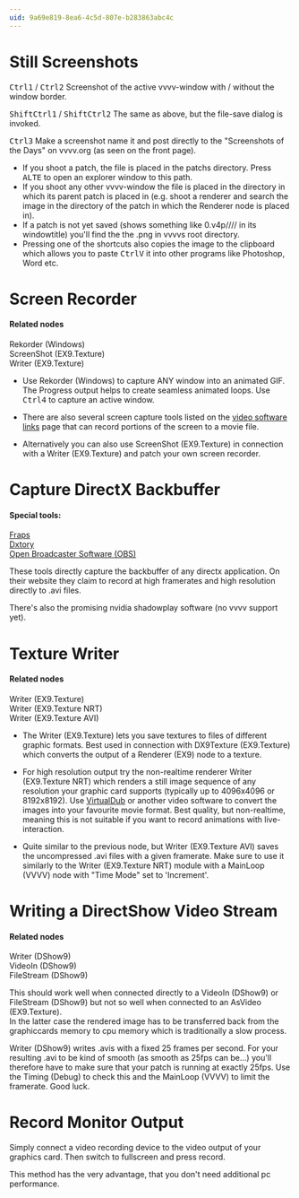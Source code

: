 ```yaml
---
uid: 9a69e819-8ea6-4c5d-807e-b283863abc4c
---
```


# Still Screenshots




<span class="keyseq"><kbd>Ctrl</kbd><kbd>1</kbd></span> / <span class="keyseq"><kbd>Ctrl</kbd><kbd>2</kbd></span> Screenshot of the active vvvv-window with / without the window border.  

<span class="keyseq"><kbd>Shift</kbd><kbd>Ctrl</kbd><kbd>1</kbd></span> / <span class="keyseq"><kbd>Shift</kbd><kbd>Ctrl</kbd><kbd>2</kbd></span> The same as above, but the file-save dialog is invoked.  

<span class="keyseq"><kbd>Ctrl</kbd><kbd>3</kbd></span> Make a screenshot name it and post directly to the "Screenshots of the Days" on vvvv.org (as seen on the front page).  

* If you shoot a patch, the file is placed in the patchs directory. Press <span class="keyseq"><kbd>ALT</kbd><kbd>E</kbd></span> to open an explorer window to this path.   
* If you shoot any other vvvv-window the file is placed in the directory in which its parent patch is placed in (e.g. shoot a renderer and search the image in the directory of the patch in which the Renderer node is placed in).  
* If a patch is not yet saved (shows something like 0.v4p//// in its windowtitle) you'll find the the .png in vvvvs root directory.  
* Pressing one of the shortcuts also copies the image to the clipboard which allows you to paste <span class="keyseq"><kbd>Ctrl</kbd><kbd>V</kbd></span> it into other programs like Photoshop, Word etc.  





# Screen Recorder


#### Related nodes
<span class="node">Rekorder (Windows)</span>  
<span class="node">ScreenShot (EX9.Texture)</span>  
<span class="node">Writer (EX9.Texture)</span>  



* Use <span class="node">Rekorder (Windows)</span> to capture ANY window into an animated GIF. The <span class="pin">Progress</span> output helps to create seamless animated loops. Use <span class="keyseq"><kbd>Ctrl</kbd><kbd>4</kbd></span> to capture an active window.   

* There are also several screen capture tools listed on the [video software links](xref:dd9d3502-6b19-4cc3-8084-4153676de9d4) page that can record portions of the screen to a movie file.   

* Alternatively you can also use <span class="node">ScreenShot (EX9.Texture)</span> in connection with a <span class="node">Writer (EX9.Texture)</span> and patch your own screen recorder.   






# Capture DirectX Backbuffer


#### Special tools:
<a href="http://www.fraps.com/" class="extURL" target="_blank">Fraps</a>  
<a href="http://www.exkode.com/home-en.html" class="extURL" target="_blank">Dxtory</a>  
<a href="http://obsproject.com/" class="extURL" target="_blank">Open Broadcaster Software (OBS)</a>  



These tools directly capture the backbuffer of any directx application. On their website they claim to record at high framerates and high resolution directly to .avi files.  

There's also the promising nvidia shadowplay software (no vvvv support yet).  





# Texture Writer


#### Related nodes
<span class="node">Writer (EX9.Texture)</span>  
<span class="node">Writer (EX9.Texture NRT)</span>  
<span class="node">Writer (EX9.Texture AVI)</span>  



* The <span class="node">Writer (EX9.Texture)</span> lets you save textures to files of different graphic formats. Best used in connection with <span class="node">DX9Texture (EX9.Texture)</span> which converts the output of a Renderer (EX9) node to a texture.   

* For high resolution output try the non-realtime renderer <span class="node">Writer (EX9.Texture NRT)</span> which renders a still image sequence of any resolution your graphic card supports (typically up to 4096x4096 or 8192x8192). Use <a href="http://www.virtualdub.org/" class="extURL" target="_blank">VirtualDub</a> or another video software to convert the images into your favourite movie format. Best quality, but non-realtime, meaning this is not suitable if you want to record animations with live-interaction.   

* Quite similar to the previous node, but <span class="node">Writer (EX9.Texture AVI)</span> saves the uncompressed .avi files with a given framerate. Make sure to use it similarly to the Writer (EX9.Texture NRT) module with a MainLoop (VVVV) node with "Time Mode" set to 'Increment'.  





# Writing a DirectShow Video Stream


#### Related nodes
<span class="node">Writer (DShow9)</span>  
<span class="node">VideoIn (DShow9)</span>  
<span class="node">FileStream (DShow9)</span>  



This should work well when connected directly to a <span class="node">VideoIn (DShow9)</span> or <span class="node">FileStream (DShow9)</span> but not so well when connected to an <span class="node">AsVideo (EX9.Texture)</span>.  
In the latter case the rendered image has to be transferred back from the graphiccards memory to cpu memory which is traditionally a slow process.   

<span class="node">Writer (DShow9)</span> writes .avis with a fixed 25 frames per second. For your resulting .avi to be kind of smooth (as smooth as 25fps can be...) you'll therefore have to make sure that your patch is running at exactly 25fps. Use the <span class="node">Timing (Debug)</span> to check this and the <span class="node">MainLoop (VVVV)</span> to limit the framerate. Good luck.  





# Record Monitor Output




Simply connect a video recording device to the video output of your graphics card. Then switch to fullscreen and press record.   

This method has the very advantage, that you don't need additional pc performance.  

